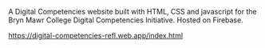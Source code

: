 A Digital Competencies website built with HTML, CSS and javascript for the Bryn Mawr College Digital Competencies Initiative.
Hosted on Firebase.

https://digital-competencies-refl.web.app/index.html


